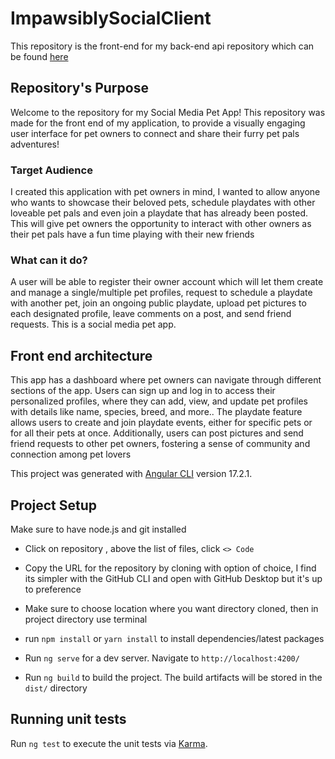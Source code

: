 # ImpawsiblySocialClient

This repository is the front-end for my back-end api repository which can be found [here](https://github.com/Topaz712/impawsibly_social_api)

## Repository's Purpose

Welcome to the repository for my Social Media Pet App! This repository was made for the front end of my application, to provide a visually engaging user interface for pet owners to connect and share their furry pet pals adventures!

### Target Audience

I created this application with pet owners in mind, I wanted to allow anyone who wants to showcase their beloved pets, schedule playdates with other loveable pet pals and even join a playdate that has already been posted. This will give pet owners the opportunity to interact with other owners as their pet pals have a fun time playing with their new friends

### What can it do?

A user will be able to register their owner account which will let them create and manage a single/multiple pet profiles, request to schedule a playdate with another pet, join an ongoing public playdate, upload pet pictures to each designated profile, leave comments on a post, and send friend requests. This is a social media pet app.

## Front end architecture

This app has a dashboard where pet owners can navigate through different sections of the app. Users can sign up and log in to access their personalized profiles, where they can add, view, and update pet profiles with details like name, species, breed, and more.. The playdate feature allows users to create and join playdate events, either for specific pets or for all their pets at once. Additionally, users can post pictures and send friend requests to other pet owners, fostering a sense of community and connection among pet lovers

This project was generated with [Angular CLI](https://github.com/angular/angular-cli) version 17.2.1.

## Project Setup
Make sure to have node.js and git installed
- Click on repository , above the list of files, click `<> Code`
- Copy the URL for the repository by cloning with option of choice, I find its simpler with the GitHub CLI and open with GitHub Desktop but it's up to preference
- Make sure to choose location where you want directory cloned, then in project directory use terminal
- run `npm install` or `yarn install` to install dependencies/latest packages
- Run `ng serve` for a dev server. Navigate to `http://localhost:4200/`

- Run `ng build` to build the project. The build artifacts will be stored in the `dist/` directory




## Running unit tests

Run `ng test` to execute the unit tests via [Karma](https://karma-runner.github.io).
